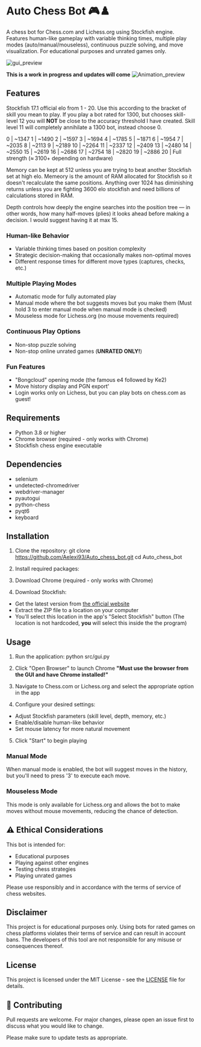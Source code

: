 # Auto Chess Bot 🎮♟️

A chess bot for Chess.com and Lichess.org using Stockfish engine. Features human-like gameplay with variable thinking times, multiple play modes (auto/manual/mouseless), continuous puzzle solving, and move visualization. For educational purposes and unrated games only.

![gui_preview](https://github.com/user-attachments/assets/7030093d-ac27-4455-9187-e57831b9da7d)




**This is a work in progress and updates will come**
![Animation_preview](https://github.com/user-attachments/assets/1c8332d9-b460-48cd-99f5-332af7d3b7a6)



##  **Features**

Stockfish 17.1 official elo from 1 - 20. Use this according to the bracket of skill you mean to play. If you play a bot rated for 1300, but chooses skill-level 12 you will **NOT** be close to the accuracy threshold I have created. Skill level 11 will completely annihilate a 1300 bot, instead choose 0.

 0    | ~1347
 1    | ~1490
 2    | ~1597
 3    | ~1694
 4    | ~1785
 5    | ~1871
 6    | ~1954
 7    | ~2035
 8    | ~2113
 9    | ~2189
10    | ~2264
11    | ~2337
12    | ~2409
13    | ~2480
14    | ~2550
15    | ~2619
16    | ~2686
17    | ~2754
18    | ~2820
19    | ~2886
20    | Full strength (≈ 3100+ depending on hardware)


Memory can be kept at 512 unless you are trying to beat another Stockfish set at high elo. Memeory is the amount of RAM allocated for Stockfish so it doesn't recalculate the same positions. Anything over 1024 has diminishing returns unless you are fighting 3600 elo stockfish and need billions of calculations stored in RAM.

Depth controls how deeply the engine searches into the position tree — in other words, how many half-moves (plies) it looks ahead before making a decision. I would suggest having it at max 15. 


###  Human-like Behavior
- Variable thinking times based on position complexity
- Strategic decision-making that occasionally makes non-optimal moves
- Different response times for different move types (captures, checks, etc.)

###  Multiple Playing Modes
- Automatic mode for fully automated play
- Manual mode where the bot suggests moves but you make them (Must hold 3 to enter manual mode when manual mode is checked)
- Mouseless mode for Lichess.org (no mouse movements required)

###  Continuous Play Options
- Non-stop puzzle solving
- Non-stop online unrated games (**UNRATED ONLY!**)

###  Fun Features
- "Bongcloud" opening mode (the famous e4 followed by Ke2)
- Move history display and PGN export'
- Login works only on Lichess, but you can play bots on chess.com as guest!

##  Requirements

- Python 3.8 or higher
- Chrome browser (required - only works with Chrome)
- Stockfish chess engine executable

##  Dependencies

- selenium
- undetected-chromedriver
- webdriver-manager
- pyautogui
- python-chess
- pyqt6
- keyboard

##  Installation

1. Clone the repository:
git clone https://github.com/Aelexi93/Auto_chess_bot.git
cd Auto_chess_bot

2. Install required packages:


3. Download Chrome (required - only works with Chrome)

4. Download Stockfish:
- Get the latest version from [the official website](https://stockfishchess.org/download/)
- Extract the ZIP file to a location on your computer
- You'll select this location in the app's "Select Stockfish" button (The location is not hardcoded, **you** will select this inside the the program)

##  Usage

1. Run the application: python src/gui.py

2. Click "Open Browser" to launch Chrome **"Must use the browser from the GUI and have Chrome installed!"**

3. Navigate to Chess.com or Lichess.org and select the appropriate option in the app

4. Configure your desired settings:
- Adjust Stockfish parameters (skill level, depth, memory, etc.)
- Enable/disable human-like behavior
- Set mouse latency for more natural movement

5. Click "Start" to begin playing

### Manual Mode
When manual mode is enabled, the bot will suggest moves in the history, but you'll need to press '3' to execute each move.

### Mouseless Mode
This mode is only available for Lichess.org and allows the bot to make moves without mouse movements, reducing the chance of detection.

## ⚠️ Ethical Considerations

This bot is intended for:
- Educational purposes
- Playing against other engines
- Testing chess strategies
- Playing unrated games

Please use responsibly and in accordance with the terms of service of chess websites.

##  Disclaimer

This project is for educational purposes only. Using bots for rated games on chess platforms violates their terms of service and can result in account bans. The developers of this tool are not responsible for any misuse or consequences thereof.

##  License

This project is licensed under the MIT License - see the [LICENSE](LICENSE) file for details.

## 🤝 Contributing

Pull requests are welcome. For major changes, please open an issue first to discuss what you would like to change.

Please make sure to update tests as appropriate.
